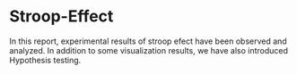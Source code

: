 # Stroop-Effect
In this report, experimental results of stroop efect have been observed and analyzed. In addition to some visualization results, we have also introduced Hypothesis testing.
